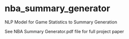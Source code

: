# nba_summary_generator
NLP Model for Game Statistics to Summary Generation

See NBA Summary Generator.pdf file for full project paper
